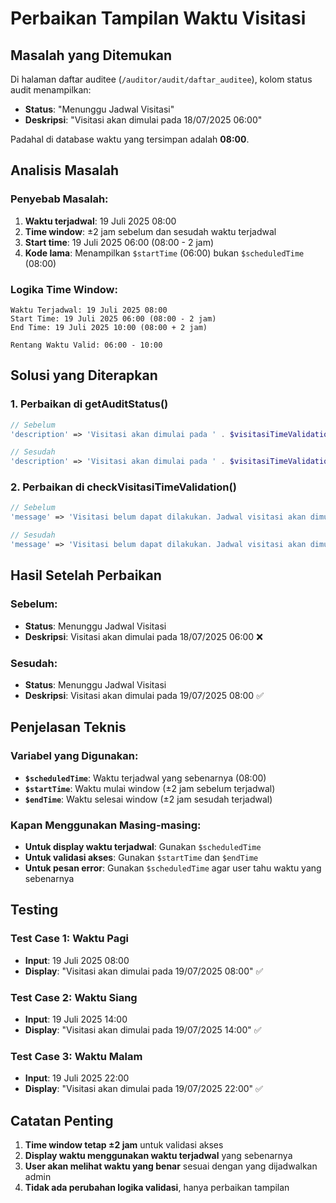 # Perbaikan Tampilan Waktu Visitasi

## Masalah yang Ditemukan

Di halaman daftar auditee (`/auditor/audit/daftar_auditee`), kolom status audit menampilkan:
- **Status**: "Menunggu Jadwal Visitasi"
- **Deskripsi**: "Visitasi akan dimulai pada 18/07/2025 06:00"

Padahal di database waktu yang tersimpan adalah **08:00**.

## Analisis Masalah

### Penyebab Masalah:
1. **Waktu terjadwal**: 19 Juli 2025 08:00
2. **Time window**: ±2 jam sebelum dan sesudah waktu terjadwal
3. **Start time**: 19 Juli 2025 06:00 (08:00 - 2 jam)
4. **Kode lama**: Menampilkan `$startTime` (06:00) bukan `$scheduledTime` (08:00)

### Logika Time Window:
```
Waktu Terjadwal: 19 Juli 2025 08:00
Start Time: 19 Juli 2025 06:00 (08:00 - 2 jam)
End Time: 19 Juli 2025 10:00 (08:00 + 2 jam)

Rentang Waktu Valid: 06:00 - 10:00
```

## Solusi yang Diterapkan

### 1. Perbaikan di getAuditStatus()
```php
// Sebelum
'description' => 'Visitasi akan dimulai pada ' . $visitasiTimeValidation['start_time']

// Sesudah
'description' => 'Visitasi akan dimulai pada ' . $visitasiTimeValidation['scheduled_time']
```

### 2. Perbaikan di checkVisitasiTimeValidation()
```php
// Sebelum
'message' => 'Visitasi belum dapat dilakukan. Jadwal visitasi akan dimulai pada ' . $startTime->format('d/m/Y H:i'),

// Sesudah
'message' => 'Visitasi belum dapat dilakukan. Jadwal visitasi akan dimulai pada ' . $scheduledTime->format('d/m/Y H:i'),
```

## Hasil Setelah Perbaikan

### Sebelum:
- **Status**: Menunggu Jadwal Visitasi
- **Deskripsi**: Visitasi akan dimulai pada 18/07/2025 06:00 ❌

### Sesudah:
- **Status**: Menunggu Jadwal Visitasi
- **Deskripsi**: Visitasi akan dimulai pada 19/07/2025 08:00 ✅

## Penjelasan Teknis

### Variabel yang Digunakan:
- **`$scheduledTime`**: Waktu terjadwal yang sebenarnya (08:00)
- **`$startTime`**: Waktu mulai window (±2 jam sebelum terjadwal)
- **`$endTime`**: Waktu selesai window (±2 jam sesudah terjadwal)

### Kapan Menggunakan Masing-masing:
- **Untuk display waktu terjadwal**: Gunakan `$scheduledTime`
- **Untuk validasi akses**: Gunakan `$startTime` dan `$endTime`
- **Untuk pesan error**: Gunakan `$scheduledTime` agar user tahu waktu yang sebenarnya

## Testing

### Test Case 1: Waktu Pagi
- **Input**: 19 Juli 2025 08:00
- **Display**: "Visitasi akan dimulai pada 19/07/2025 08:00" ✅

### Test Case 2: Waktu Siang
- **Input**: 19 Juli 2025 14:00
- **Display**: "Visitasi akan dimulai pada 19/07/2025 14:00" ✅

### Test Case 3: Waktu Malam
- **Input**: 19 Juli 2025 22:00
- **Display**: "Visitasi akan dimulai pada 19/07/2025 22:00" ✅

## Catatan Penting

1. **Time window tetap ±2 jam** untuk validasi akses
2. **Display waktu menggunakan waktu terjadwal** yang sebenarnya
3. **User akan melihat waktu yang benar** sesuai dengan yang dijadwalkan admin
4. **Tidak ada perubahan logika validasi**, hanya perbaikan tampilan 

